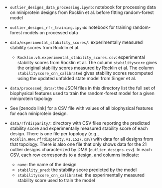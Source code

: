 * `outlier_designs_data_processing.ipynb`: notebook for processing data on miniprotein designs from Rocklin et al. before fitting random-forest model
* `outlier_designs_rfr_training.ipynb`: notebook for training random-forest models on processed data

* `data/experimental_stability_scores/`: experimentally measured stability scores from Rocklin et al.
	* `Rocklin.v6.experimental_stability_scores.csv`: experimental stability scores from Rocklin et al. The column `stabilityscore` gives the original stability scores measured by Rocklin et al. The column `stabilityscore_cnn_calibrated` gives stability scores recomputed using the updated unfolded state model from Singer et al.

* `data/processed_data/`: the JSON files in this directory list the full set of biophysical features used to train the random-forest model for a given miniprotein topology

* See [zenodo link] for a CSV file with values of all biophysical features for each miniprotein design.

* `data/rfrdisparity/`: directory with CSV files reporting the predicted stability score and experimentally measured stability score of each design. There is one file per topology (e.g., `Rocklin.HHH.rfrdisparity.v1.1527.csv`) with data for all designs from that topology. There is also one file that only shows data for the 21 outlier designs characterized by DMS (`outlier_designs.csv`). In each CSV, each row corresponds to a design, and columns indicate:
	* `name`: the name of the design
	* `stability_pred`: the stability score predicted by the model
	* `stabilityscore_cnn_calibrated`: the experimentally measured stability score used to train the model
